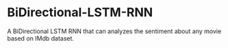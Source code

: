 # BiDirectional-LSTM-RNN
A BiDirectional LSTM RNN that can analyzes the sentiment about any movie based on IMdb dataset. 
